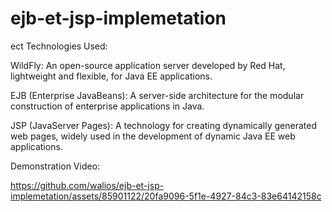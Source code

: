 # ejb-et-jsp-implemetation
ect
Technologies Used:

WildFly: An open-source application server developed by Red Hat, lightweight and flexible, for Java EE applications.

EJB (Enterprise JavaBeans): A server-side architecture for the modular construction of enterprise applications in Java.

JSP (JavaServer Pages): A technology for creating dynamically generated web pages, widely used in the development of dynamic Java EE web applications.

Demonstration Video: 

https://github.com/walios/ejb-et-jsp-implemetation/assets/85901122/20fa9096-5f1e-4927-84c3-83e64142158c

